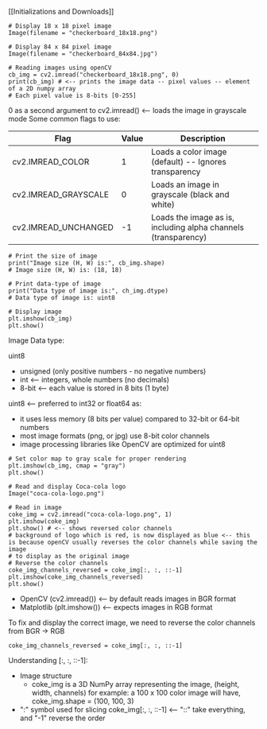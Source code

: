 [[Initializations and Downloads]]

```
# Display 18 x 18 pixel image
Image(filename = "checkerboard_18x18.png")

# Display 84 x 84 pixel image
Image(filename = "checkerboard_84x84.jpg")

# Reading images using openCV
cb_img = cv2.imread("checkerboard_18x18.png", 0)
print(cb_img) # <-- prints the image data -- pixel values -- element of a 2D numpy array
# Each pixel value is 8-bits [0-255]
```

0 as a second argument to cv2.imread() <-- loads the image in grayscale mode
Some common flags to use:

| Flag                 | Value | Description                                                    |
| -------------------- | ----- | -------------------------------------------------------------- |
| cv2.IMREAD_COLOR     | 1     | Loads a color image (default) -- Ignores transparency          |
| cv2.IMREAD_GRAYSCALE | 0     | Loads an image in grayscale (black and white)                  |
| cv2.IMREAD_UNCHANGED | -1    | Loads the image as is, including alpha channels (transparency) |

```
# Print the size of image
print("Image size (H, W) is:", cb_img.shape)
# Image size (H, W) is: (18, 18)

# Print data-type of image
print("Data type of image is:", ch_img.dtype)
# Data type of image is: uint8

# Display image
plt.imshow(cb_img)
plt.show()
```

Image Data type:

uint8
- unsigned (only positive numbers - no negative numbers)
- int <-- integers, whole numbers (no decimals)
- 8-bit <-- each value is stored in 8 bits (1 byte)

uint8 <-- preferred to int32 or float64 as:
- it uses less memory (8 bits per value) compared to 32-bit or 64-bit numbers
- most image formats (png, or jpg) use 8-bit color channels
- image processing libraries like OpenCV are optimized for uint8

```
# Set color map to gray scale for proper rendering
plt.imshow(cb_img, cmap = "gray")
plt.show()

# Read and display Coca-cola logo
Image("coca-cola-logo.png")

# Read in image
coke_img = cv2.imread("coca-cola-logo.png", 1)
plt.imshow(coke_img)
plt.show() # <-- shows reversed color channels
# background of logo which is red, is now displayed as blue <-- this is because openCV usually reverses the color channels while saving the image
# to display as the original image
# Reverse the color channels
coke_img_channels_reversed = coke_img[:, :, ::-1]
plt.imshow(coke_img_channels_reversed)
plt.show()
```

- OpenCV (cv2.imread()) <-- by default reads images in BGR format
- Matplotlib (plt.imshow()) <-- expects images in RGB format

To fix and display the correct image, we need to reverse the color channels from BGR -> RGB

```
coke_img_channels_reversed = coke_img[:, :, ::-1]
```

Understanding \[:, :, ::-1]:

- Image structure
  - coke_img is a 3D NumPy array representing the image, (height, width, channels)
    for example: a 100 x 100 color image will have, coke_img.shape = (100, 100, 3)
- ":" symbol used for slicing
  coke_img\[:, :, ::-1] <-- "::" take everything, and "-1" reverse the order

